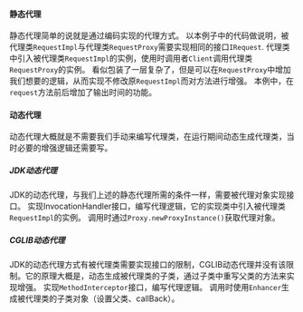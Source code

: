 #### 静态代理 
静态代理简单的说就是通过编码实现的代理方式。
以本例子中的代码做说明，被代理类`RequestImpl`与代理类`RequestProxy`需要实现相同的接口`IRequest`.
代理类中引入被代理类`RequestImpl`的实例，使用时调用者`Client`调用代理类`RequestProxy`的实例。
看似包装了一层复杂了，但是可以在`RequestProxy`中增加我们想要的逻辑，从而实现不修改原`RequestImpl`而对方法进行增强。
本例中，在`request`方法前后增加了输出时间的功能。
#### 动态代理
动态代理大概就是不需要我们手动来编写代理类，在运行期间动态生成代理类，当时必要的增强逻辑还需要写。
##### JDK动态代理
JDK的动态代理，与我们上述的静态代理所需的条件一样，需要被代理对象实现接口。
实现InvocationHandler接口，编写代理逻辑，它的实现类中引入被代理类`RequestImpl`的实例。
调用时通过`Proxy.newProxyInstance()`获取代理对象。
##### CGLIB动态代理
JDK的动态代理方式有被代理类需要实现接口的限制，CGLIB动态代理并没有该限制。它的原理大概是，动态生成被代理类的子类，通过子类中重写父类的方法来实现增强。
实现`MethodInterceptor`接口，编写代理逻辑。
调用时使用`Enhancer`生成被代理类的子类对象（设置父类、callBack）。
